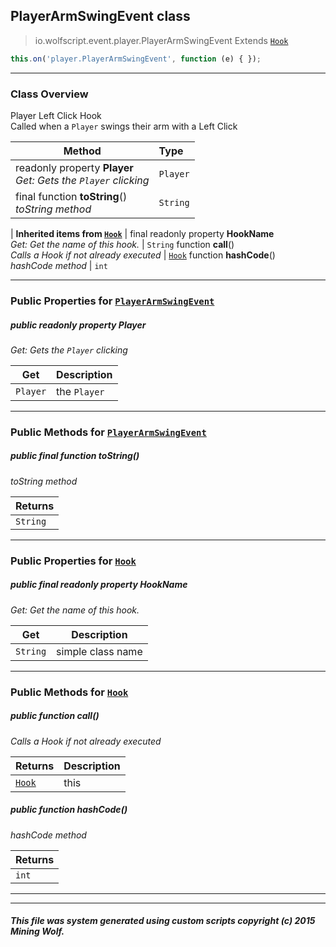 ## PlayerArmSwingEvent __class__

>io.wolfscript.event.player.PlayerArmSwingEvent
>Extends [`Hook`](../../hook/Hook.md)
``` javascript
this.on('player.PlayerArmSwingEvent', function (e) { });
```


---

### Class Overview

Player Left Click Hook<br> Called when a `Player` swings their arm with a Left Click

Method | Type   
--- | :--- 
 readonly property __Player__ <br> _Get: Gets the `Player` clicking_ | `Player`
final function __toString__() <br> _toString method_ | `String`
 |
__Inherited items from [`Hook`](../../hook/Hook.md)__ |
final readonly property __HookName__ <br> _Get: Get the name of this hook._ | `String`
 function __call__() <br> _Calls a Hook if not already executed_ | [`Hook`](../../hook/Hook.md)
 function __hashCode__() <br> _hashCode method_ | `int`





---


### Public Properties for [`PlayerArmSwingEvent`](PlayerArmSwingEvent.md)

##### <a id='player'></a>public  readonly property __Player__

_Get: Gets the `Player` clicking_

Get | Description
--- | --- 
`Player` | the `Player`



---

### Public Methods for [`PlayerArmSwingEvent`](PlayerArmSwingEvent.md)

##### <a id='tostring'></a>public final function __toString__()

_toString method_

Returns | 
--- | 
`String` |


---

### Public Properties for [`Hook`](../../hook/Hook.md)

##### <a id='hookname'></a>public final readonly property __HookName__

_Get: Get the name of this hook._

Get | Description
--- | --- 
`String` | simple class name



---

### Public Methods for [`Hook`](../../hook/Hook.md)

##### <a id='call'></a>public  function __call__()

_Calls a Hook if not already executed_

Returns | Description
--- | --- 
[`Hook`](../../hook/Hook.md) | this


##### <a id='hashcode'></a>public  function __hashCode__()

_hashCode method_

Returns | 
--- | 
`int` |


---


---


##### This file was system generated using custom scripts copyright (c) 2015 Mining Wolf.
	


